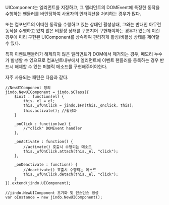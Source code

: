 UIComponent는 엘리먼트를 지정하고, 그 엘리먼트의 DOMEvent에 특정한 동작을 수행하는 핸들러를 바인딩하여 사용자의 인터랙션을 처리하는 경우가 많다.

또는 컴포넌트의 어떠한 동작을 수행하고 있는 상태인 활성상태, 그와는 반대인 아무런 동작을 수행하고 있지 않은 비활성 상태를 구분지어 구현해야하는 경우가 있는데
이런 경우에 미리 구현된 UIComponent를 상속하여 편리하게 활성/비활성 상태를 제어할 수 있다.

특히 이벤트핸들러가 해제되지 않은 엘리먼트가 DOM에서 제거되는 경우, 메모리 누수가 발생할 수 있으므로
컴포넌트내부에서 엘리먼트에 이벤트 핸들러를 등록하는 경우 반드시 해제할 수 있는 퍼블릭 메소드를 구현해주어야한다.

자주 사용되는 패턴은 다음과 같다.

	//NewUIComponent 정의
	jindo.NewUIComponent = jindo.$Class({
	    $init : function(el) {
	        this._el = el;
	        this._wfOnClick = jindo.$Fn(this._onClick, this);
	        this.activate(); //활성화
	    }
	     
	    _onClick : function(we) {
	        //"click" DOMEvent handler
	    },
	         
	    _onActivate : function() {
	        //activate() 호출시 수행되는 메소드
	        this._wfOnClick.attach(this._el, "click");
	    },
	     
	    _onDeactivate : function() {
	        //deactivate() 호출시 수행되는 메소드
	        this._wfOnClick.detach(this._el, "click");
	    }
	}).extend(jindo.UIComponent);
	 
	//jindo.NewUIComponent 초기화 및 인스턴스 생성
	var oInstance = new jindo.NewUIComponent();
